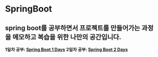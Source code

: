 # SpringBoot
## spring boot를 공부하면서 프로젝트를 만들어가는 과정을 메모하고 복습을 위한 나만의 공간입니다.
**1일차 공부: [Spring Boot 1 Days](https://github.com/KIMJUNGRYUN/SpringBoot/tree/main/SpringBoot%201Days)**
**2일차 공부: [Spring Boot 2 Days](https://github.com/KIMJUNGRYUN/SpringBoot/tree/main/SpringBoot%202Days)**
